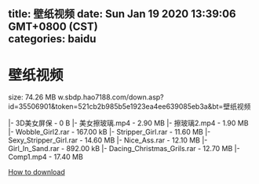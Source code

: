 
title: 壁纸视频
date: Sun Jan 19 2020 13:39:06 GMT+0800 (CST)    
categories: baidu
---

# 壁纸视频
size: 74.26 MB
 w.sbdp.hao7188.com/down.asp?id=35506901&token=521cb2b985b5e1923ea4ee639085eb3a&bt=壁纸视频
 
|- 3D美女屏保 - 0 B
|- 美女擦玻璃.mp4 - 2.90 MB
|- 擦玻璃2.mp4 - 1.90 MB
|- Wobble_Girl2.rar - 167.00 kB
|- Stripper_Girl.rar - 11.60 MB
|- Sexy_Stripper_Girl.rar - 14.60 MB
|- Nice_Ass.rar - 12.10 MB
|- Girl_In_Sand.rar - 892.00 kB
|- Dacing_Christmas_Grils.rar - 12.70 MB
|- Comp1.mp4 - 17.40 MB

[How to download](https://bpcam.bemobtrk.com/go/2ceec3aa-1ca2-46d6-b9ff-aaa5c184517c?jno=71)